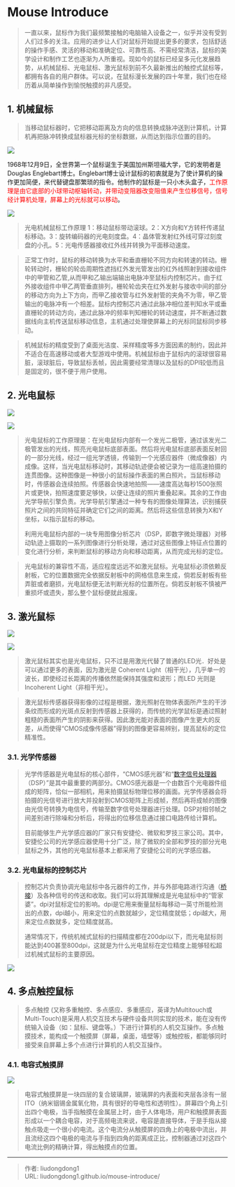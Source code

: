 # Mouse Introduce


> ​		一直以来，鼠标作为我们最频繁接触的电脑输入设备之一，似乎并没有受到人们过多的关注。应用的进步让人们对鼠标开始提出更多的要求，包括舒适的操作手感、灵活的移动和准确定位、可靠性高、不需经常清洁，鼠标的美学设计和制作工艺也逐渐为人所重视。现如今的鼠标已经呈多元化发展趋势，从机械鼠标、光电鼠标、激光鼠标到前不久最新推出的触控式鼠标等，都拥有各自的用户群体。可以说，在鼠标漫长发展的四十年里，我们也在经历着从简单操作到愉悦触摸的非凡感受。

## 1. 机械鼠标

> 当移动鼠标器时，它把移动距离及方向的信息转换成脉冲送到计算机，计算机再把脉冲转换成鼠标器光标的坐标数据，从而达到指示位置的目的。

<img src="https://gitee.com/github-25970295/blogImage/raw/master/img/image-20200521120714740.png" align=center/>

​       1968年12月9日，全世界第一个鼠标诞生于美国加州斯坦福大学，它的发明者是Douglas Englebart博士。Englebart博士设计鼠标的初衷就是为了使计算机的操作更加简便，来代替键盘那繁琐的指令。他制作的鼠标是一只小木头盒子，<font color=red>工作原理是由它底部的小球带动枢轴转动，并带动变阻器改变阻值来产生位移信号，信号经计算机处理，屏幕上的光标就可以移动</font>。

![](https://gitee.com/github-25970295/blogImage/raw/master/img/image-20200521123055366.png)

> 光电机械鼠标工作原理 1：移动鼠标带动滚球。2：X方向和Y方转杆传递鼠标移动。3：旋转编码器的光电刻度盘。4：晶体管发射红外线可穿过刻度盘的小孔。5：光电传感器接收红外线并转换为平面移动速度。

> 正常工作时，鼠标的移动转换为水平和垂直栅轮不同方向和转速的转动。栅轮转动时，栅轮的轮齿周期性遮挡红外发光管发出的红外线照射到接收组件中的甲管和乙管,从而甲和乙输出端输出电脉冲至鼠标内控制芯片。由于红外接收组件中甲乙两管垂直排列，栅轮轮齿夹在红外发射与接收中间的部分的移动方向为上下方向，而甲乙接收管与红外发射管的夹角不为零，甲乙管输出的电脉冲有一个相差。鼠标内控制芯片通过此脉冲相位差判知水平或垂直栅轮的转动方向，通过此脉冲的频率判知栅轮的转动速度，并不断通过数据线向主机传送鼠标移动信息，主机通过处理使屏幕上的光标同鼠标同步移动。

> 机械鼠标的精度受到了桌面光洁度、采样精度等多方面因素的制约，因此并不适合在高速移动或者大型游戏中使用。机械鼠标由于鼠标内的滚球很容易脏，滚球脏后，导致鼠标丢帧，因此需要经常清理以及鼠标的DPI较低而且是固定的，很不便于用户使用。

## 2. 光电鼠标

![](https://gitee.com/github-25970295/blogImage/raw/master/img/image-20200521121612762.png)

![](https://gitee.com/github-25970295/blogImage/raw/master/img/image-20200521123225851.png)

> 光电鼠标的工作原理是：在光电鼠标内部有一个发光二极管，通过该发光二极管发出的光线，照亮光电鼠标底部表面。然后将光电鼠标底部表面反射回的一部分光线，经过一组光学透镜，传输到一个光感应器件（微成像器）内成像。这样，当光电鼠标移动时，其移动轨迹便会被记录为一组高速拍摄的连贯图像。这种图像是一种很小的鼠标操作表面的黑白照片。当鼠标移动时，传感器会连续拍照。传感器会快速地拍照——速度高达每秒1500张照片或更快，拍照速度要足够快，以便让连续的照片重叠起来。其余的工作由光学导航引擎负责。光学导航引擎通过一种专有的图像处理算法，识别捕获照片之间的共同特征并确定它们之间的距离。然后将这些信息转换为X和Y坐标，以指示鼠标的移动。
>
> ​        利用光电鼠标内部的一块专用图像分析芯片（DSP，即数字微处理器）对移动轨迹上摄取的一系列图像进行分析处理，通过对这些图像上特征点位置的变化进行分析，来判断鼠标的移动方向和移动距离，从而完成光标的定位。

> 光电鼠标的兼容性不高，适应程度远远不如激光鼠标。光电鼠标必须依赖反射板，它的位置数据完全依据反射板中的网格信息来生成，倘若反射板有些弄脏或者磨损，光电鼠标便无法判断光标的位置所在。倘若反射板不慎被严重损坏或遗失，那么整个鼠标便就此报废。

## 3. 激光鼠标

![](https://gitee.com/github-25970295/blogImage/raw/master/img/image-20200521122034116.png)

![](https://gitee.com/github-25970295/blogImage/raw/master/img/image-20200521123311684.png)

> 激光鼠标其实也是光电鼠标，只不过是用激光代替了普通的LED光．好处是可以通过更多的表面，因为激光是 Coherent Light（相干光），几乎单一的波长，即使经过长距离的传播依然能保持其强度和波形；而LED 光则是Incoherent Light（非相干光）。

> 激光鼠标传感器获得影像的过程是根据，激光照射在物体表面所产生的干涉条纹而形成的光斑点反射到传感器上获得的，而传统的光学鼠标是通过照射粗糙的表面所产生的阴影来获得。因此激光能对表面的图像产生更大的反差，从而使得“CMOS成像传感器”得到的图像更容易辨别，提高鼠标的定位精准性。

### 3.1. 光学传感器

> 光学传感器是光电鼠标的核心部件，“CMOS感光器”和“[数字信号处理器](https://iknow.lenovo.com.cn/detail/kd_17870.html)（DSP）”是其中最重要的两部分。CMOS感光器是一个由数百个光电器件组成的矩阵，恰似一部相机，用来拍摄鼠标物理位移的画面。光学传感器会将拍摄的光信号进行放大并投射到CMOS矩阵上形成帧，然后再将成帧的图像由光信号转换为电信号，传输至数字信号处理器进行处理。DSP对相邻帧之间差别进行除噪和分析后，将得出的位移信息通过接口电路传给计算机。
>
> 目前能够生产光学感应器的厂家只有安捷伦、微软和罗技三家公司。其中，安捷伦公司的光学感应器使用十分广泛，除了微软的全部和罗技的部分光电鼠标之外，其他的光电鼠标基本上都采用了安捷伦公司的光学感应器。

### 3.2. 光电鼠标的控制芯片

> 控制芯片负责协调光电鼠标中各元器件的工作，并与外部电路进行沟通（[桥接](https://iknow.lenovo.com.cn/detail/kd_18058.html)）及各种信号的传送和收取。我们可以将其理解成是光电鼠标中的“管家婆”。dpi对鼠标定位的影响。dpi是它用来衡量鼠标每移动一英寸所能检测出的点数，dpi越小，用来定位的点数就越少，定位精度就低；dpi越大，用来定位点数就多，定位精度就高。
>
> 通常情况下，传统机械式鼠标的扫描精度都在200dpi以下，而光电鼠标则能达到400甚至800dpi，这就是为什么光电鼠标在定位精度上能够轻松超过机械式鼠标的主要原因。

![](https://gitee.com/github-25970295/blogImage/raw/master/img/image-20200521122541516.png)

## 4. 多点触控鼠标

> 多点触控 (又称多重触控、多点感应、多重感应，英译为Multitouch或Multi-Touch)是采用人机交互技术与硬件设备共同实现的技术，能在没有传统输入设备（如：鼠标、键盘等。）下进行计算机的人机交互操作。多点触摸技术，能构成一个触摸屏（屏幕，桌面，墙壁等）或触控板，都能够同时接受来自屏幕上多个点进行计算机的人机交互操作。

### 4.1. 电容式触摸屏

![](https://gitee.com/github-25970295/blogImage/raw/master/img/image-20200521122408709.png)

> 电容式触摸屏是一块四层的复合玻璃屏，玻璃屏的内表面和夹层各涂有一层ITO（纳米铟锡金属氧化物，具有很好的导电性和透明性）。屏幕四个角上引出四个电极，当手指触摸在金属层上时，由于人体电场，用户和触摸屏表面形成以一个耦合电容，对于高频电流来说，电容是直接导体，于是手指从接触点吸走一个很小的电流。这个电流分从触摸屏的四角上的电极中流出，并且流经这四个电极的电流与手指到四角的距离成正比，控制器通过对这四个电流比例的精确计算，得出触摸点的位置。



---

> 作者: liudongdong1  
> URL: liudongdong1.github.io/mouse-introduce/  

